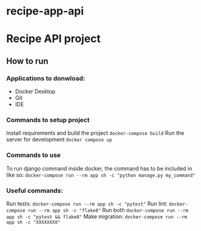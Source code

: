 # recipe-app-api
# Recipe API project

## How to run
### Applications to donwload:
- Docker Desktop
- Git
- IDE

### Commands to setup project
Install requirements and build the project
`docker-compose build`
Run the server for development
`docker compose up`

### Commands to use
To run django command inside docker, the command has to be included in like so:
`docker-compose run --rm app sh -c "python manage.py my_command"`

### Useful commands:
Run tests:
`docker-compose run --rm app sh -c "pytest"`
Run lint:
`docker-compose run --rm app sh -c "flake8"`
Run both
`docker-compose run --rm app sh -c "pytest && flake8"`
Make migration:
`docker-compose run --rm app sh -c "XXXXXXXX"`
